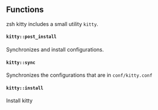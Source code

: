 ## Functions

zsh kitty includes a small utility `kitty`.

#### `kitty::post_install`

Synchronizes and install configurations.

#### `kitty::sync`

Synchronizes the configurations that are in `conf/kitty.conf`

#### `kitty::install`

Install kitty
